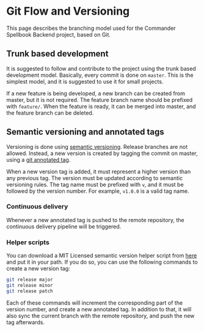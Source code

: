 # Git Flow and Versioning

This page describes the branching model used for the Commander Spellbook Backend project, based on Git.

## Trunk based development

It is suggested to follow and contribute to the project using the trunk based development model.
Basically, every commit is done on `master`.
This is the simplest model, and it is suggested to use it for small projects.

If a new feature is being developed, a new branch can be created from master, but it is not required.
The feature branch name should be prefixed with `feature/`.
When the feature is ready, it can be merged into master, and the feature branch can be deleted.

## Semantic versioning and annotated tags

Versioning is done using [semantic versioning](https://semver.org/).
Release branches are not allowed.
Instead, a new version is created by tagging the commit on master, using a [git annotated tag](https://git-scm.com/book/en/v2/Git-Basics-Tagging#_annotated_tags).

When a new version tag is added, it must represent a higher version than any previous tag.
The version must be updated according to semantic versioning rules.
The tag name must be prefixed with `v`, and it must be followed by the version number.
For example, `v1.0.0` is a valid tag name.

### Continuous delivery

Whenever a new annotated tag is pushed to the remote repository, the continuous delivery pipeline will be triggered.

### Helper scripts

You can download a MIT Licensed semantic version helper script from [here](https://github.com/francescodente/git-release) and put it in your path.
If you do so, you can use the following commands to create a new version tag:
    
```bash
git release major
git release minor
git release patch
```

Each of these commands will increment the corresponding part of the version number, and create a new annotated tag.
In addition to that, it will also sync the current branch with the remote repository, and push the new tag afterwards.
